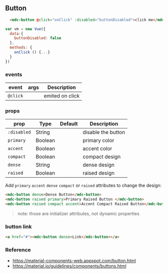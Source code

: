 ## Button

```html
  <mdc-button @click="onClick" :disabled="buttonDisabled">click me</mdc-button>
```

```javascript
var vm = new Vue({
  data:{
    buttonDisabled: false
  },
  methods: {
    onClick () {...} 
  }
})
```

### events

| event | args | Description |
|-------|------|-------------|
|`@click`||emited on click |


### props

| prop | Type | Default | Description |
|-------|------|---------|-------------|
|`:disabled`|String|| disable the button |
|`primary`|Boolean|| primary color |
|`accent`|Boolean|| accent color |
|`compact`| Boolean|| compact design |
|`dense`| String|| dense design |
|`raised`| Boolean|| raised design |


Add `primary` `accent` `dense` `compact` or `raised` attributes to change the 
design:

```html
<mdc-button dense>Dense Button</mdc-button>
<mdc-button raised primary>Primary Raised Button </mdc-button>
<mdc-button raised compact accent>Accent Compact Raised Button</mdc-button>
```

> note: those are initializer attributes, not dynamic properties

### button link

```html
<a href="#"><mdc-button dense>Link</mdc-button></a>
```

### Reference
- https://material-components-web.appspot.com/button.html
- https://material.io/guidelines/components/buttons.html

